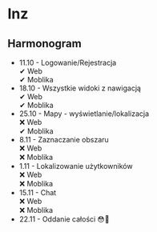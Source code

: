 # Inz
## Harmonogram
* 11.10 - Logowanie/Rejestracja \
  ✔ Web \
  ✔ Moblika
* 18.10 - Wszystkie widoki z nawigacją \
  ✔ Web \
  ✔ Moblika
* 25.10 - Mapy - wyświetlanie/lokalizacja \
  ❌ Web \
  ✔ Moblika
* 8.11 - Zaznaczanie obszaru \
  ❌ Web \
  ❌ Moblika
* 1.11 - Lokalizowanie użytkowników \
  ❌ Web \
  ❌ Moblika
* 15.11 - Chat \
  ❌ Web \
  ❌ Moblika
* 22.11 - Oddanie całości 😳😬
  
